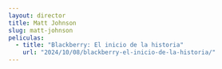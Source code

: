 ```yaml
---
layout: director
title: Matt Johnson
slug: matt-johnson
peliculas:
  - title: "Blackberry: El inicio de la historia"
    url: "2024/10/08/blackberry-el-inicio-de-la-historia/"
---
```

